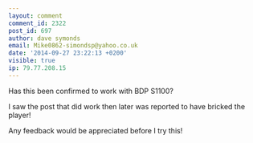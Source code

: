 ```yaml
---
layout: comment
comment_id: 2322
post_id: 697
author: dave symonds
email: Mike0862-simondsp@yahoo.co.uk
date: '2014-09-27 23:22:13 +0200'
visible: true
ip: 79.77.208.15
---
```

Has this been confirmed to work with BDP S1100?

I saw the post that did work then later was reported to have bricked the player!

Any feedback would be appreciated before I try this!
